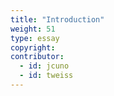 ```yaml
---
title: "Introduction"
weight: 51
type: essay
copyright:
contributor:
  - id: jcuno
  - id: tweiss
---
```

